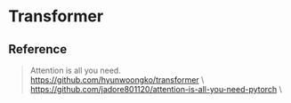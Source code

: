 # Transformer

## Reference
  >Attention is all you need.\
  >https://github.com/hyunwoongko/transformer \ 
  >https://github.com/jadore801120/attention-is-all-you-need-pytorch \
  >
